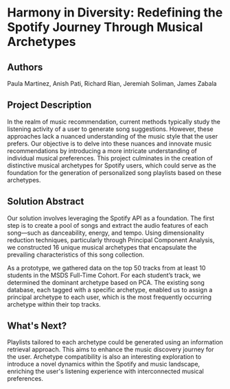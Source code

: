 # Harmony in Diversity: Redefining the Spotify Journey Through Musical Archetypes
## Authors
Paula Martinez, Anish Pati, Richard Rian, Jeremiah Soliman, James Zabala

## Project Description
In the realm of music recommendation, current methods typically study the listening activity of a user to generate song suggestions. However, these approaches lack a nuanced understanding of the music style that the user prefers. Our objective is to delve into these nuances and innovate music recommendations by introducing a more intricate understanding of individual musical preferences. This project culminates in the creation of distinctive musical archetypes for Spotify users, which could serve as the foundation for the generation of personalized song playlists based on these archetypes.

## Solution Abstract
Our solution involves leveraging the Spotify API as a foundation. The first step is to create a pool of songs and extract the audio features of each song—such as danceability, energy, and tempo. Using dimensionality reduction techniques, particularly through Principal Component Analysis, we constructed 16 unique musical archetypes that encapsulate the prevailing characteristics of this song collection. 

As a prototype, we gathered data on the top 50 tracks from at least 10 students in the MSDS Full-Time Cohort. For each student’s track, we determined the dominant archetype based on PCA. The existing song database, each tagged with a specific archetype, enabled us to assign a principal archetype to each user, which is the most frequently occurring archetype within their top tracks.

## What's Next?
Playlists tailored to each archetype could be generated using an information retrieval approach. This aims to enhance the music discovery journey for the user. Archetype compatibility is also an interesting exploration to introduce a novel dynamics within the Spotify and music landscape, enriching the user's listening experience with interconnected musical preferences.
